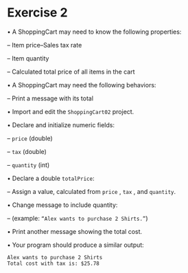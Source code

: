 # Exercise 2
• A ShoppingCart may need to know the following properties:

– Item price–Sales tax rate

– Item quantity

– Calculated total price of all items in the cart

• A ShoppingCart may need the following behaviors:

– Print a message with its total

• Import and edit the `ShoppingCart02` project.

• Declare and initialize numeric fields:

– `price` (double)

– `tax` (double)

– `quantity` (int)

• Declare a double `totalPrice`:

– Assign a value, calculated from `price` , `tax` , and `quantity`.

• Change message to include quantity: 

– (example: `“Alex wants to purchase 2 Shirts.”`)

• Print another message showing the total cost.

• Your program should produce a similar output:
~~~~
Alex wants to purchase 2 Shirts
Total cost with tax is: $25.78
~~~~